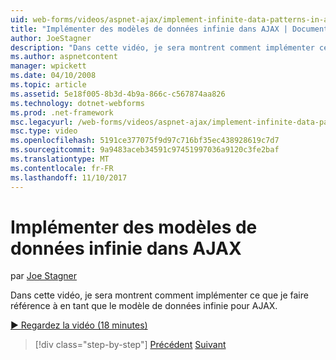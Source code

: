 ```yaml
---
uid: web-forms/videos/aspnet-ajax/implement-infinite-data-patterns-in-ajax
title: "Implémenter des modèles de données infinie dans AJAX | Documents Microsoft"
author: JoeStagner
description: "Dans cette vidéo, je sera montrent comment implémenter ce que je faire référence à en tant que le modèle de données infinie pour AJAX."
ms.author: aspnetcontent
manager: wpickett
ms.date: 04/10/2008
ms.topic: article
ms.assetid: 5e18f005-8b3d-4b9a-866c-c567874aa826
ms.technology: dotnet-webforms
ms.prod: .net-framework
msc.legacyurl: /web-forms/videos/aspnet-ajax/implement-infinite-data-patterns-in-ajax
msc.type: video
ms.openlocfilehash: 5191ce377075f9d97c716bf35ec438928619c7d7
ms.sourcegitcommit: 9a9483aceb34591c97451997036a9120c3fe2baf
ms.translationtype: MT
ms.contentlocale: fr-FR
ms.lasthandoff: 11/10/2017
---
```

<a name="implement-infinite-data-patterns-in-ajax"></a>Implémenter des modèles de données infinie dans AJAX
====================
par [Joe Stagner](https://github.com/JoeStagner)

Dans cette vidéo, je sera montrent comment implémenter ce que je faire référence à en tant que le modèle de données infinie pour AJAX.

[&#9654; Regardez la vidéo (18 minutes)](https://channel9.msdn.com/Blogs/ASP-NET-Site-Videos/implement-infinite-data-patterns-in-ajax)

>[!div class="step-by-step"]
[Précédent](use-aspnet-ajax-cascading-drop-down-control-to-access-a-database.md)
[Suivant](basic-aspnet-authentication-in-an-ajax-enabled-application.md)
